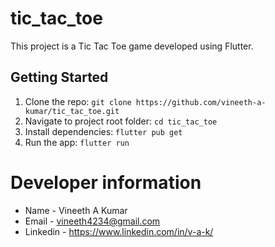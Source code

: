 # tic_tac_toe

This project is a Tic Tac Toe game developed using Flutter.

## Getting Started

  1. Clone the repo: `git clone https://github.com/vineeth-a-kumar/tic_tac_toe.git`
  2. Navigate to project root folder: `cd tic_tac_toe`
  3. Install dependencies: `flutter pub get`
  4. Run the app: `flutter run`

# Developer information

- Name - Vineeth A Kumar
- Email - vineeth4234@gmail.com
- Linkedin - https://www.linkedin.com/in/v-a-k/